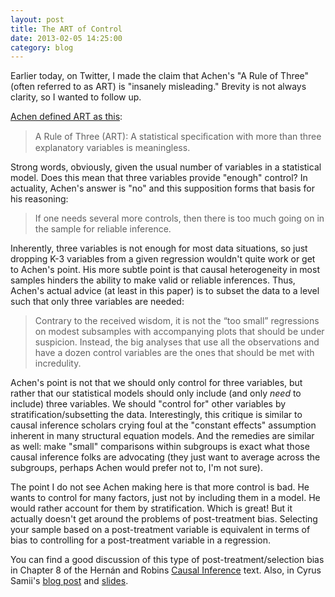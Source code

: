 ```yaml
---
layout: post
title: The ART of Control
date: 2013-02-05 14:25:00
category: blog
---
```


Earlier today, on Twitter, I made the claim that Achen's "A Rule of Three" (often referred to as ART) is "insanely misleading." Brevity is not always clarity, so I wanted to follow up. 

[Achen defined ART as this][art]:

> A Rule of Three (ART): A statistical speciﬁcation with more than three explanatory variables is meaningless.

Strong words, obviously, given the usual number of variables in a statistical model. Does this mean that three variables provide "enough" control? In actuality, Achen's answer is "no" and this supposition forms that basis for his reasoning: 

> If one needs several more controls, then there is too much going on in the sample for reliable inference. 

Inherently, three variables is not enough for most data situations, so just dropping K-3 variables from a given regression wouldn't quite work or get to Achen's point. His more subtle point is that causal heterogeneity in most samples hinders the ability to make valid or reliable inferences. Thus, Achen's actual advice (at least in this paper) is to subset the data to a level such that only three variables are needed:

> Contrary to the received wisdom, it is not the “too small” regressions on modest subsamples with accompanying plots that should be under suspicion. Instead, the big analyses that use all the observations and have a dozen control variables are the ones that should be met with incredulity.

Achen's point is not that we should only control for three variables, but rather that our statistical models should only include (and only *need* to include) three variables. We should "control for" other variables by stratification/subsetting the data. Interestingly, this critique is similar to causal inference scholars crying foul at the "constant effects" assumption inherent in many structural equation models. And the remedies are similar as well: make "small" comparisons within subgroups is exact what those causal inference folks are advocating (they just want to average across the subgroups, perhaps Achen would prefer not to, I'm not sure). 

The point I do not see Achen making here is that more control is bad. He wants to control for many factors, just not by including them in a model. He would rather account for them by stratification. Which is great! But it actually doesn't get around the problems of post-treatment bias. Selecting your sample based on a post-treatment variable is equivalent in terms of bias to controlling for a post-treatment variable in a regression. 

You can find a good discussion of this type of post-treatment/selection bias in Chapter 8 of the Hernán and Robins [Causal Inference][cibook] text. Also, in Cyrus Samii's [blog post][samiipost] and [slides][samiislides].

[art]: http://www.annualreviews.org/doi/pdf/10.1146/annurev.polisci.5.112801.080943
[cibook]: http://www.hsph.harvard.edu/miguel-hernan/causal-inference-book/
[samiipost]: http://cyrussamii.com/?p=730
[samiislides]: https://www.dropbox.com/s/zti37g07ebg0a1o/6%20notions%20of%20bias%20II.pdf
